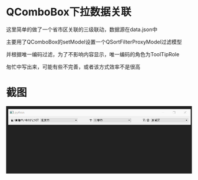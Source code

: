 # QComboBox下拉数据关联

这里简单的做了一个省市区关联的三级联动，数据源在data.json中

主要用了QComboBox的setModel设置一个QSortFilterProxyModel过滤模型

并根据唯一编码过滤，为了不影响内容显示，唯一编码的角色为ToolTipRole

匆忙中写出来，可能有些不完善，或者该方式效率不是很高

# 截图
![截图1](ScreenShot/1.gif)